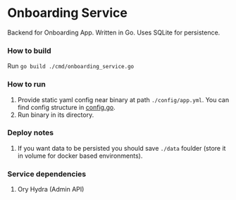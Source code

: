 # Onboarding Service

Backend for Onboarding App. Written in Go. Uses SQLite for persistence.

### How to build

Run `go build ./cmd/onboarding_service.go`

### How to run

1. Provide static yaml config near binary at path `./config/app.yml`. You can find config structure in [config.go](./internals/config/config.go).
2. Run binary in its directory.

### Deploy notes

1. If you want data to be persisted you should save `./data` foulder (store it in volume for docker based environments).

### Service dependencies

1. Ory Hydra (Admin API)
